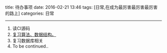 
title: 待办事项
date: 2016-02-21 13:46
tags: [日常,在成为最厉害最厉害最厉害的路上]
categories: 日常

---


<!-- more -->

1. 读CI源码
2. [复习算法、数据结构。](http://zh.visualgo.net/)
3. 复习数据库相关
4. To be continued..


